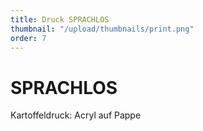 ```yaml
---
title: Druck SPRACHLOS
thumbnail: "/upload/thumbnails/print.png"
order: 7
---
```

# SPRACHLOS

Kartoffeldruck: Acryl auf Pappe



<img :src="$withBase('/upload/print.png')" style="  margin-left: auto;
  margin-right: auto;max-width:1024px; display: block;">



